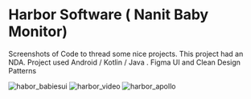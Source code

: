 # Harbor Software ( Nanit Baby Monitor)
Screenshots of Code to thread some nice projects. This project had an NDA.  Project used Android / Kotlin / Java . Figma UI and Clean Design Patterns

![habor_babiesui](https://github.com/TheFenixfx/codeBrag/assets/5826165/6f1fefa1-a394-40eb-8bf3-50567e3169dd)
![harbor_video](https://youtube.com/shorts/N4xDMmpqt1U?feature=share)
![harbor_apollo](https://github.com/TheFenixfx/codeBrag/assets/5826165/ceb9be51-5305-4a5e-8ea0-bcbe14baa261)
